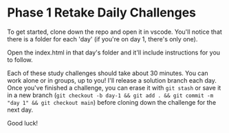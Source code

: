 # Phase 1 Retake Daily Challenges

To get started, clone down the repo and open it in vscode. You'll notice that there is a folder for each 'day' (if you're on day 1, there's only one).

Open the index.html in that day's folder and it'll include instructions for you to follow.

Each of these study challenges should take about 30 minutes. You can work alone or in groups, up to you! I'll release a solution branch each day. Once you've finished a challenge, you can erase it with `git stash` or save it in a new branch (`git checkout -b day-1 && git add . && git commit -m "day 1" && git checkout main`) before cloning down the challenge for the next day.

Good luck!
